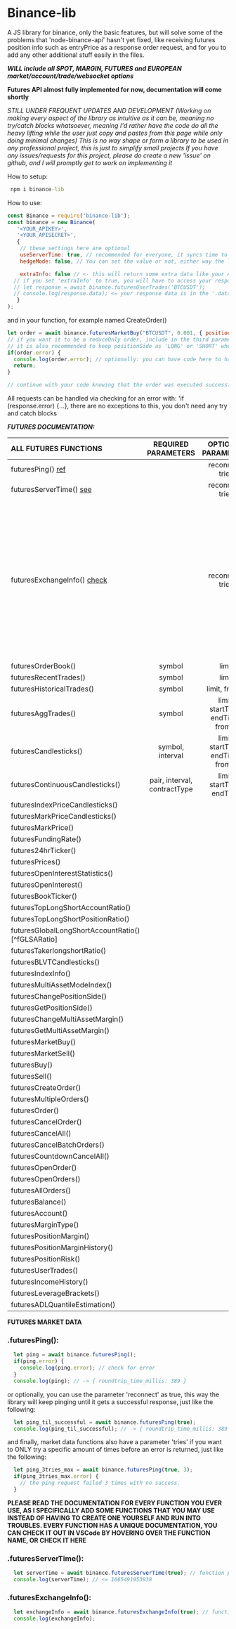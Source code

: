 # Binance-lib
 A JS library for binance, only the basic features, but will solve some of the problems that 'node-binance-api' hasn't yet fixed, like receiving futures position info such as entryPrice as a response order request, and for you to add any other additional stuff easily in the files.

 ***WILL include all SPOT, MARGIN, FUTURES and EUROPEAN market/account/trade/websocket options***

 **Futures API almost fully implemented for now, documentation will come shortly**
 
 *STILL UNDER FREQUENT UPDATES AND DEVELOPMENT (Working on making every aspect of the library as intuitive as it can be, meaning no try/catch blocks whatsoever, meaning I'd rather have the code do all the heavy lifting while the user just copy and pastes from this page while only doing minimal changes)*
 *This is no way shape or form a library to be used in any professional project, this is just to simplify small projects*
*If you have any issues/requests for this project, please do create a new 'issue' on github, and I will promptly get to work on implementing it*

 How to setup:
 ```bat
  npm i binance-lib
 ```

 How to use:
```js
const Binance = require('binance-lib');
const binance = new Binance(
   '<YOUR_APIKEY>',
   '<YOUR_APISECRET>',
   {
    // these settings here are optional
    useServerTime: true, // recommended for everyone, it syncs time to the server's time
    hedgeMode: false, // You can set the value or not, either way the library will handle it automatically if it receives an error about your hedgeMode setting not matching your request

    extraInfo: false // <- this will return some extra data like your APIKeys' "Used Weight" and the Server Processing Time for your request and the latency (or total elapsed time from sending the request and receiving the response)
  // if you set 'extraInfo' to true, you will have to access your response data via the .data property of the response variable => 
  // let response = await binance.futuresUserTrades('BTCUSDT');
  // console.log(response.data); <= your response data is in the '.data' property
   }
);
```

and in your function, for example named CreateOrder()
```js
let order = await binance.futuresMarketBuy("BTCUSDT", 0.001, { positionSide: 'LONG', reduceOnly: false}); 
// if you want it to be a reduceOnly order, include in the third parameter 'reduceOnly: true' (order will be returned as an error if there was no position open on your account)
// it is also recommended to keep positionSide as 'LONG' or 'SHORT' whether you are on side Buy or Sell even if you aren't a hedgeMode user (because the program will automatically switch to hedgeMode for you if you forgot to specify it while loading the module)
if(order.error) {
  console.log(order.error); // optionally: you can have code here to handle the error
  return;
}

// continue with your code knowing that the order was executed successfully
```
All requests can be handled via checking for an error with: 'if (response.error) {...}, there are no exceptions to this, you don't need any try and catch blocks


***FUTURES DOCUMENTATION:***

|ALL FUTURES FUNCTIONS                                                 |REQUIRED PARAMETERS         |OPTIONAL PARAMETERS              |OPTIONS = {}    |
|:-------------------------------------------------              |:--------------------------:|:-------------------------------:|:--------------:|
|futuresPing()                           [ref](#futuresPing)|                            |reconnect, tries                 |                |
|futuresServerTime()               [see](#futuresServerTime)|                            |reconnect, tries                 |                |
|futuresExchangeInfo()         [check](#futuresExchangeInfo)|                            |reconnect, tries                 |quantityPrecision, pricePrecision, contractType, status, baseAsset, quoteAsset, marginAsset, baseAssetPrecision, quotePrecision, minNotional, timeInForce, orderTypes, priceFilters, priceFilters, lotFilters, marketLotFilters, maxNumOrders, maxNumAlgoOrders, percentPriceFilters|
|futuresOrderBook()                                                    |symbol                      |limit                            |                |
|futuresRecentTrades()                                                 |symbol                      |limit                            |                |
|futuresHistoricalTrades()                                             |symbol                      |limit, fromId                    |                |
|futuresAggTrades()                                                    |symbol                      |limit, startTime, endTime, fromId|                |
|futuresCandlesticks()                                                 |symbol, interval            |limit, startTime, endTime, fromId|                |
|futuresContinuousCandlesticks()                                       |pair, interval, contractType|limit, startTime, endTime        |                |
|futuresIndexPriceCandlesticks()                                       |                   |                                 |                |
|futuresMarkPriceCandlesticks()                                        |                   |                                 |                |
|futuresMarkPrice()                                                    |                   |                                 |                |
|futuresFundingRate()                                                  |                   |                                 |                |
|futures24hrTicker()                                                   |                   |                                 |                |
|futuresPrices()                                                       |                   |                                 |                |
|futuresOpenInterestStatistics()                                       |                   |                                 |                |
|futuresOpenInterest()                                                 |                   |                                 |                |
|futuresBookTicker()                                                   |                   |                                 |                |
|futuresTopLongShortAccountRatio()                                     |                   |                                 |                |
|futuresTopLongShortPositionRatio()                                    |                   |                                 |                |
|futuresGlobalLongShortAccountRatio()                     [^fGLSARatio]|                   |                                 |                |
|futuresTakerlongshortRatio()                                          |                   |                                 |                |
|futuresBLVTCandlesticks()                                             |                   |                                 |                |
|futuresIndexInfo()                                                    |                   |                                 |                |
|futuresMultiAssetModeIndex()                                          |                   |                                 |                |
|futuresChangePositionSide()                                           |                   |                                 |                |
|futuresGetPositionSide()                                              |                   |                                 |                |
|futuresChangeMultiAssetMargin()                                       |                   |                                 |                |
|futuresGetMultiAssetMargin()                                          |                   |                                 |                |
|futuresMarketBuy()                                                    |                   |                                 |                |
|futuresMarketSell()                                                   |                   |                                 |                |
|futuresBuy()                                                          |                   |                                 |                |
|futuresSell()                                                         |                   |                                 |                |
|futuresCreateOrder()                                                  |                   |                                 |                |
|futuresMultipleOrders()                                               |                   |                                 |                |
|futuresOrder()                                                        |                   |                                 |                |
|futuresCancelOrder()                                                  |                   |                                 |                |
|futuresCancelAll()                                                    |                   |                                 |                |
|futuresCancelBatchOrders()                                            |                   |                                 |                |
|futuresCountdownCancelAll()                                           |                   |                                 |                |
|futuresOpenOrder()                                                    |                   |                                 |                |
|futuresOpenOrders()                                                   |                   |                                 |                |
|futuresAllOrders()                                                    |                   |                                 |                |
|futuresBalance()                                                      |                   |                                 |                |
|futuresAccount()                                                      |                   |                                 |                |
|futuresMarginType()                                                   |                   |                                 |                |
|futuresPositionMargin()                                               |                   |                                 |                |
|futuresPositionMarginHistory()                                        |                   |                                 |                |
|futuresPositionRisk()                                                 |                   |                                 |                |
|futuresUserTrades()                                                   |                   |                                 |                |
|futuresIncomeHistory()                                                |                   |                                 |                |
|futuresLeverageBrackets()                                             |                   |                                 |                |
|futuresADLQuantileEstimation()                                        |                   |                                 |                |

**FUTURES MARKET DATA**
 
### .futuresPing():
```js
  let ping = await binance.futuresPing();
  if(ping.error) {
    console.log(ping.error); // check for error
  }
  console.log(ping); // -> { roundtrip_time_millis: 389 }
```

or optionally, you can use the parameter 'reconnect' as true, this way the library will keep pinging until it gets a successful response, just like the following:
```js
  let ping_til_successful = await binance.futuresPing(true);
  console.log(ping_til_successful); // -> { roundtrip_time_millis: 389 } even though it took 10 consecutive tries to finally get a response
```

and finally, market data functions also have a parameter 'tries' if you want to ONLY try a specific amount of times before an error is returned, just like the following:
```js
  let ping_3tries_max = await binance.futuresPing(true, 3);
  if(ping_3tries_max.error) {
    // the ping request failed 3 times with no success.
  }
```
**PLEASE READ THE DOCUMENTATION FOR EVERY FUNCTION YOU EVER USE, AS I SPECIFICALLY ADD SOME FUNCTIONS THAT YOU MAY USE INSTEAD OF HAVING TO CREATE ONE YOURSELF AND RUN INTO TROUBLES. EVERY FUNCTION HAS A UNIQUE DOCUMENTATION, YOU CAN CHECK IT OUT IN VSCode BY HOVERING OVER THE FUNCTION NAME, OR CHECK IT HERE**

### .futuresServerTime():
```js
  let serverTime = await binance.futuresServerTime(true); // function parameters: (reconnect, tries, options {})
  console.log(serverTime); // <= 1665491953938
```

### .futuresExchangeInfo():
```js
  let exchangeInfo = await binance.futuresExchangeInfo(true); // function parameters: (reconnect, tries, options {})
  console.log(exchangeInfo);
```